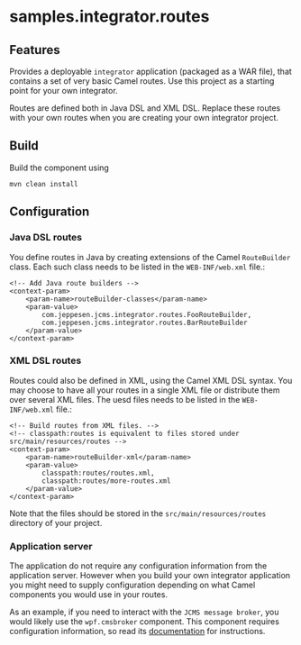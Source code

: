 # samples.integrator.routes #

## Features ##

Provides a deployable ``integrator`` application (packaged as a WAR file), that contains a set of very basic Camel routes. Use this project as a starting point for your own integrator.

Routes are defined both in Java DSL and XML DSL. Replace these routes with your own routes when you are creating your own integrator project.

## Build ##

Build the component using 

    mvn clean install

## Configuration ##

### Java DSL routes ###

You define routes in Java by creating extensions of the Camel ``RouteBuilder`` class. Each such class needs to be listed in the ``WEB-INF/web.xml`` file.:

    <!-- Add Java route builders -->
    <context-param>
    	<param-name>routeBuilder-classes</param-name>
    	<param-value>
    		com.jeppesen.jcms.integrator.routes.FooRouteBuilder,
    		com.jeppesen.jcms.integrator.routes.BarRouteBuilder
    	</param-value>
    </context-param>


### XML DSL routes ###

Routes could also be defined in XML, using the Camel XML DSL syntax. You may choose to have all your routes in a single XML file or distribute them over several XML files.
The uesd files needs to be listed in the ``WEB-INF/web.xml`` file.:

    <!-- Build routes from XML files. -->
    <!-- classpath:routes is equivalent to files stored under src/main/resources/routes -->
    <context-param>
    	<param-name>routeBuilder-xml</param-name>
    	<param-value>
    		classpath:routes/routes.xml,
    		classpath:routes/more-routes.xml
    	</param-value>
    </context-param> 

Note that the files should be stored in the ``src/main/resources/routes`` directory of your project.

### Application server ###

The application do not require any configuration information from the application server. However when you build your own integrator application you might need to supply configuration depending on what Camel components you would use in your routes.

As an example, if you need to interact with the ``JCMS message broker``, you would likely use the ``wpf.cmsbroker`` component. This component requires configuration information, so read its [documentation](../../wpf.cmsbroker/README.md) for instructions. 



